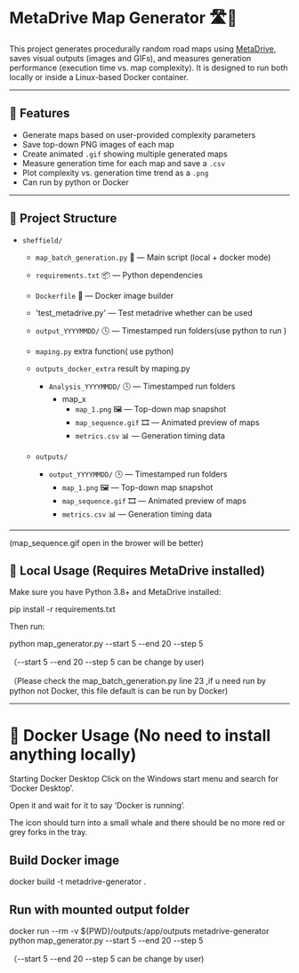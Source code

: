 # MetaDrive Map Generator 🛣️🧠

This project generates procedurally random road maps using [MetaDrive](https://github.com/metadriverse/metadrive), saves visual outputs (images and GIFs), and measures generation performance (execution time vs. map complexity). It is designed to run both locally or inside a Linux-based Docker container.

---

## 🚀 Features

- Generate maps based on user-provided complexity parameters
- Save top-down PNG images of each map
- Create animated `.gif` showing multiple generated maps
- Measure generation time for each map and save a `.csv`
- Plot complexity vs. generation time trend as a `.png`
- Can run by python or Docker

---

## 📁 Project Structure

- `sheffield/`
  - `map_batch_generation.py` 🧠 — Main script (local + docker mode)
  - `requirements.txt` 📦 — Python dependencies
  - `Dockerfile` 🐳 — Docker image builder
  - 'test_metadrive.py' — Test metadrive whether can be used
  - `output_YYYYMMDD/` 🕓 — Timestamped run folders(use python to run )
  - `maping.py` extra function( use python)
  - `outputs_docker_extra` result by maping.py
    - `Analysis_YYYYMMDD/` 🕓 — Timestamped run folders
      - map_x 
        - `map_1.png` 🖼️ — Top-down map snapshot
        - `map_sequence.gif` 🎞️ — Animated preview of maps
        - `metrics.csv` 📊 — Generation timing data

  - `outputs/`
    - `output_YYYYMMDD/` 🕓 — Timestamped run folders
      - `map_1.png` 🖼️ — Top-down map snapshot
      - `map_sequence.gif` 🎞️ — Animated preview of maps
      - `metrics.csv` 📊 — Generation timing data


---

(map_sequence.gif open in the brower will be better)

## 🧪 Local Usage (Requires MetaDrive installed)

Make sure you have Python 3.8+ and MetaDrive installed:

pip install -r requirements.txt

Then run:

python map_generator.py --start 5 --end 20 --step 5

（--start 5 --end 20 --step 5 can be change by user)

（Please check the map_batch_generation.py line 23 ,if u need run by python not Docker, this file default is can be run by Docker)

---

# 🐳 Docker Usage (No need to install anything locally)

Starting Docker Desktop
Click on the Windows start menu and search for ‘Docker Desktop’.

Open it and wait for it to say ‘Docker is running’.

The icon should turn into a small whale and there should be no more red or grey forks in the tray.

## Build Docker image

docker build -t metadrive-generator .

## Run with mounted output folder

docker run --rm -v ${PWD}/outputs:/app/outputs metadrive-generator python map_generator.py --start 5 --end 20 --step 5

（--start 5 --end 20 --step 5 can be change by user)





